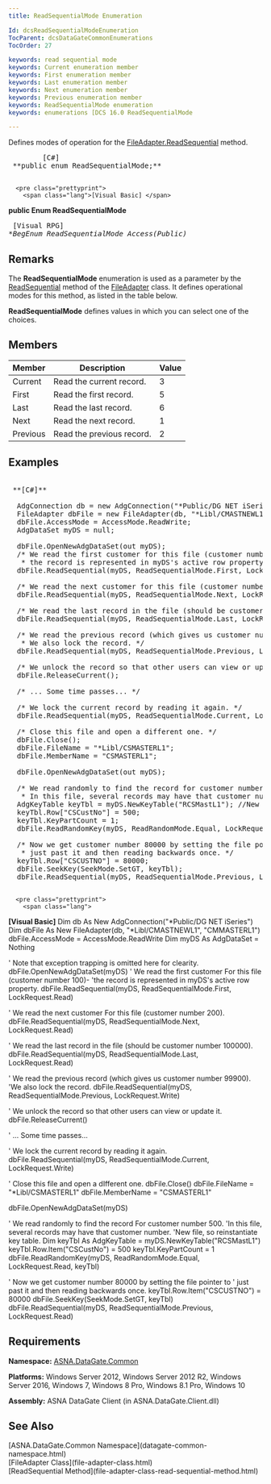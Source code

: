 ```yaml
---
title: ReadSequentialMode Enumeration

Id: dcsReadSequentialModeEnumeration
TocParent: dcsDataGateCommonEnumerations
TocOrder: 27

keywords: read sequential mode
keywords: Current enumeration member
keywords: First enumeration member
keywords: Last enumeration member
keywords: Next enumeration member
keywords: Previous enumeration member
keywords: ReadSequentialMode enumeration
keywords: enumerations [DCS 16.0 ReadSequentialMode

---
```


Defines modes of operation for the [ FileAdapter.ReadSequential](file-adapter-class-read-sequential-method.html) method.
<pre class="prettyprint">
        <span class="lang">[C#]</span>
 **public enum ReadSequentialMode;** 
      </pre>
      <pre class="prettyprint">
        <span class="lang">[Visual Basic] </span>
 **public Enum ReadSequentialMode** 
      </pre>
      <pre class="prettyprint">
        <span class="lang">[Visual RPG]</span>
 **BegEnum ReadSequentialMode Access(*Public)** 
      </pre>

## Remarks

The **ReadSequentialMode** enumeration is used as a parameter by the [ReadSequential](file-adapter-class-read-sequential-method.html) method of the [FileAdapter](file-adapter-class.html) class. It defines operational modes for this method, as listed in the table below.

**ReadSequentialMode** defines values in which you can select one of the choices.
## Members



| Member | Description | Value |
| ---- | ---- | ---- |
| Current | Read the current record. | 3 |
| First | Read the first record. | 5 |
| Last | Read the last record. | 6 |
| Next | Read the next record. | 1 |
| Previous | Read the previous record. | 2 |



## Examples

<pre class="prettyprint">
        <span class="lang">
 **[C#]** 
        </span>
  AdgConnection db = new AdgConnection("*Public/DG NET iSeries");
  FileAdapter dbFile = new FileAdapter(db, "*Libl/CMASTNEWL1", "CMMASTERL1");
  dbFile.AccessMode = AccessMode.ReadWrite; 
  AdgDataSet myDS = null;

  dbFile.OpenNewAdgDataSet(out myDS);
  /* We read the first customer for this file (customer number 100)-
   * the record is represented in myDS's active row property. */
  dbFile.ReadSequential(myDS, ReadSequentialMode.First, LockRequest.Read);

  /* We read the next customer for this file (customer number 200). */
  dbFile.ReadSequential(myDS, ReadSequentialMode.Next, LockRequest.Read);

  /* We read the last record in the file (should be customer number 100000). */
  dbFile.ReadSequential(myDS, ReadSequentialMode.Last, LockRequest.Read);

  /* We read the previous record (which gives us customer number 99900).
   * We also lock the record. */
  dbFile.ReadSequential(myDS, ReadSequentialMode.Previous, LockRequest.Write);

  /* We unlock the record so that other users can view or update it. */
  dbFile.ReleaseCurrent();

  /* ... Some time passes... */

  /* We lock the current record by reading it again. */
  dbFile.ReadSequential(myDS, ReadSequentialMode.Current, LockRequest.Write);

  /* Close this file and open a different one. */
  dbFile.Close();
  dbFile.FileName = "*Libl/CSMASTERL1";
  dbFile.MemberName = "CSMASTERL1";

  dbFile.OpenNewAdgDataSet(out myDS);

  /* We read randomly to find the record for customer number 500.
   * In this file, several records may have that customer number. */
  AdgKeyTable keyTbl = myDS.NewKeyTable("RCSMastL1"); //New file, so reinstantiate key table.
  keyTbl.Row["CSCustNo"] = 500;
  keyTbl.KeyPartCount = 1;
  dbFile.ReadRandomKey(myDS, ReadRandomMode.Equal, LockRequest.Read, keyTbl);

  /* Now we get customer number 80000 by setting the file pointer to
   * just past it and then reading backwards once. */
  keyTbl.Row["CSCUSTNO"] = 80000;
  dbFile.SeekKey(SeekMode.SetGT, keyTbl);
  dbFile.ReadSequential(myDS, ReadSequentialMode.Previous, LockRequest.Read);
  </pre>
      <pre class="prettyprint">
        <span class="lang">
 **[Visual Basic]** 
        </span>
  Dim db As New AdgConnection("*Public/DG NET iSeries")
  Dim dbFile As New FileAdapter(db, "*Libl/CMASTNEWL1", "CMMASTERL1")
  dbFile.AccessMode = AccessMode.ReadWrite
  Dim myDS As AdgDataSet = Nothing

  ' Note that exception trapping is omitted here for clearity.
  dbFile.OpenNewAdgDataSet(myDS)
  ' We read the first customer For this file (customer number 100)-
  'the record is represented in myDS's active row property. 
  dbFile.ReadSequential(myDS, ReadSequentialMode.First, LockRequest.Read)

  ' We read the next customer For this file (customer number 200). 
  dbFile.ReadSequential(myDS, ReadSequentialMode.Next, LockRequest.Read)

  ' We read the last record in the file (should be customer number 100000). 
  dbFile.ReadSequential(myDS, ReadSequentialMode.Last, LockRequest.Read)

  ' We read the previous record (which gives us customer number 99900).
  'We also lock the record. 
  dbFile.ReadSequential(myDS, ReadSequentialMode.Previous, LockRequest.Write)

  ' We unlock the record so that other users can view or update it. 
  dbFile.ReleaseCurrent()

  ' ... Some time passes... 

  ' We lock the current record by reading it again. 
  dbFile.ReadSequential(myDS, ReadSequentialMode.Current, LockRequest.Write)

  ' Close this file and open a dIfferent one. 
  dbFile.Close()
  dbFile.FileName = "*Libl/CSMASTERL1"
  dbFile.MemberName = "CSMASTERL1"

  dbFile.OpenNewAdgDataSet(myDS)

  ' We read randomly to find the record For customer number 500.
  'In this file, several records may have that customer number. 
  'New file, so reinstantiate key table.
  Dim keyTbl As AdgKeyTable = myDS.NewKeyTable("RCSMastL1")
  keyTbl.Row.Item("CSCustNo") = 500
  keyTbl.KeyPartCount = 1
  dbFile.ReadRandomKey(myDS, ReadRandomMode.Equal, LockRequest.Read, keyTbl)

  ' Now we get customer number 80000 by setting the file pointer to
  ' just past it and then reading backwards once.
  keyTbl.Row.Item("CSCUSTNO") = 80000
  dbFile.SeekKey(SeekMode.SetGT, keyTbl)
  dbFile.ReadSequential(myDS, ReadSequentialMode.Previous, LockRequest.Read)
 </pre>

## Requirements

**Namespace:** [ASNA.DataGate.Common](datagate-common-namespace.html) 

**Platforms:** Windows Server 2012, Windows Server 2012 R2, Windows Server 2016, Windows 7, Windows 8 Pro, Windows 8.1 Pro, Windows 10

**Assembly:** ASNA DataGate Client (in ASNA.DataGate.Client.dll)
## See Also

<dl />
      [ASNA.DataGate.Common Namespace](datagate-common-namespace.html)
      <br />
      <span>
        [FileAdapter Class](file-adapter-class.html)
        <br />
      </span>
      <span>
        [ReadSequential Method](file-adapter-class-read-sequential-method.html)
      </span>

